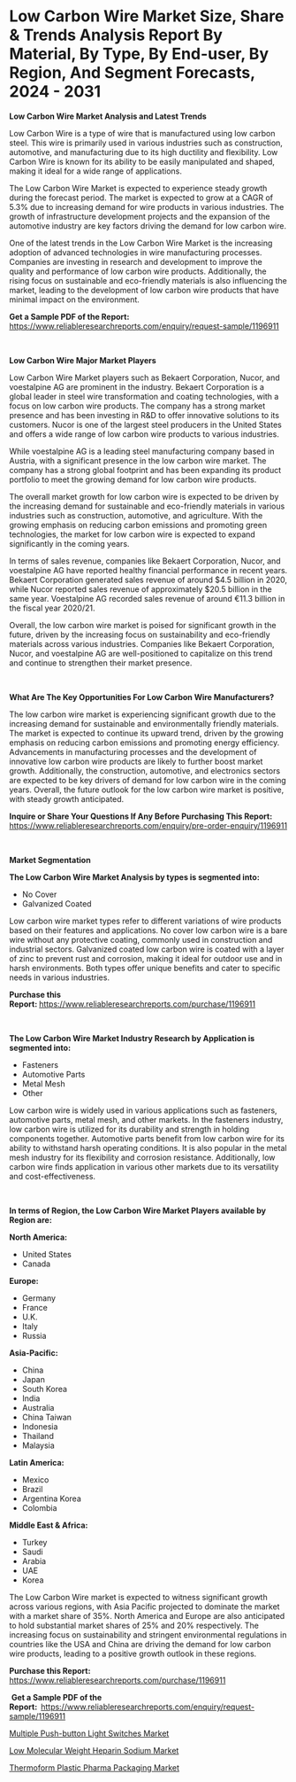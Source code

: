 <p><h1>Low Carbon Wire Market Size, Share & Trends Analysis Report By Material, By Type, By End-user, By Region, And Segment Forecasts, 2024 - 2031</h1></p><p><strong>Low Carbon Wire Market Analysis and Latest Trends</strong></p>
<p><p>Low Carbon Wire is a type of wire that is manufactured using low carbon steel. This wire is primarily used in various industries such as construction, automotive, and manufacturing due to its high ductility and flexibility. Low Carbon Wire is known for its ability to be easily manipulated and shaped, making it ideal for a wide range of applications.</p><p>The Low Carbon Wire Market is expected to experience steady growth during the forecast period. The market is expected to grow at a CAGR of 5.3% due to increasing demand for wire products in various industries. The growth of infrastructure development projects and the expansion of the automotive industry are key factors driving the demand for low carbon wire.</p><p>One of the latest trends in the Low Carbon Wire Market is the increasing adoption of advanced technologies in wire manufacturing processes. Companies are investing in research and development to improve the quality and performance of low carbon wire products. Additionally, the rising focus on sustainable and eco-friendly materials is also influencing the market, leading to the development of low carbon wire products that have minimal impact on the environment.</p></p>
<p><strong>Get a Sample PDF of the Report:&nbsp;</strong> <a href="https://www.reliableresearchreports.com/enquiry/request-sample/1196911">https://www.reliableresearchreports.com/enquiry/request-sample/1196911</a></p>
<p>&nbsp;</p>
<p><strong>Low Carbon Wire Major Market Players</strong></p>
<p><p>Low Carbon Wire Market players such as Bekaert Corporation, Nucor, and voestalpine AG are prominent in the industry. Bekaert Corporation is a global leader in steel wire transformation and coating technologies, with a focus on low carbon wire products. The company has a strong market presence and has been investing in R&D to offer innovative solutions to its customers. Nucor is one of the largest steel producers in the United States and offers a wide range of low carbon wire products to various industries.</p><p>While voestalpine AG is a leading steel manufacturing company based in Austria, with a significant presence in the low carbon wire market. The company has a strong global footprint and has been expanding its product portfolio to meet the growing demand for low carbon wire products.</p><p>The overall market growth for low carbon wire is expected to be driven by the increasing demand for sustainable and eco-friendly materials in various industries such as construction, automotive, and agriculture. With the growing emphasis on reducing carbon emissions and promoting green technologies, the market for low carbon wire is expected to expand significantly in the coming years.</p><p>In terms of sales revenue, companies like Bekaert Corporation, Nucor, and voestalpine AG have reported healthy financial performance in recent years. Bekaert Corporation generated sales revenue of around $4.5 billion in 2020, while Nucor reported sales revenue of approximately $20.5 billion in the same year. Voestalpine AG recorded sales revenue of around €11.3 billion in the fiscal year 2020/21.</p><p>Overall, the low carbon wire market is poised for significant growth in the future, driven by the increasing focus on sustainability and eco-friendly materials across various industries. Companies like Bekaert Corporation, Nucor, and voestalpine AG are well-positioned to capitalize on this trend and continue to strengthen their market presence.</p></p>
<p>&nbsp;</p>
<p><strong>What Are The Key Opportunities For Low Carbon Wire Manufacturers?</strong></p>
<p><p>The low carbon wire market is experiencing significant growth due to the increasing demand for sustainable and environmentally friendly materials. The market is expected to continue its upward trend, driven by the growing emphasis on reducing carbon emissions and promoting energy efficiency. Advancements in manufacturing processes and the development of innovative low carbon wire products are likely to further boost market growth. Additionally, the construction, automotive, and electronics sectors are expected to be key drivers of demand for low carbon wire in the coming years. Overall, the future outlook for the low carbon wire market is positive, with steady growth anticipated.</p></p>
<p><strong>Inquire or Share Your Questions If Any Before Purchasing This Report:</strong> <a href="https://www.reliableresearchreports.com/enquiry/pre-order-enquiry/1196911">https://www.reliableresearchreports.com/enquiry/pre-order-enquiry/1196911</a></p>
<p>&nbsp;</p>
<p><strong>Market Segmentation</strong></p>
<p><strong>The Low Carbon Wire Market Analysis by types is segmented into:</strong></p>
<p><ul><li>No Cover</li><li>Galvanized Coated</li></ul></p>
<p><p>Low carbon wire market types refer to different variations of wire products based on their features and applications. No cover low carbon wire is a bare wire without any protective coating, commonly used in construction and industrial sectors. Galvanized coated low carbon wire is coated with a layer of zinc to prevent rust and corrosion, making it ideal for outdoor use and in harsh environments. Both types offer unique benefits and cater to specific needs in various industries.</p></p>
<p><strong>Purchase this Report:&nbsp;</strong><a href="https://www.reliableresearchreports.com/purchase/1196911">https://www.reliableresearchreports.com/purchase/1196911</a></p>
<p>&nbsp;</p>
<p><strong>The Low Carbon Wire Market Industry Research by Application is segmented into:</strong></p>
<p><ul><li>Fasteners</li><li>Automotive Parts</li><li>Metal Mesh</li><li>Other</li></ul></p>
<p><p>Low carbon wire is widely used in various applications such as fasteners, automotive parts, metal mesh, and other markets. In the fasteners industry, low carbon wire is utilized for its durability and strength in holding components together. Automotive parts benefit from low carbon wire for its ability to withstand harsh operating conditions. It is also popular in the metal mesh industry for its flexibility and corrosion resistance. Additionally, low carbon wire finds application in various other markets due to its versatility and cost-effectiveness.</p></p>
<p>&nbsp;</p>
<p><strong>In terms of Region, the Low Carbon Wire Market Players available by Region are:</strong></p>
<p>
    <p> <strong> North America: </strong>
        <ul>
            <li>United States</li>
            <li>Canada</li>
        </ul>
        </p> 
    <p> <strong> Europe: </strong>
        <ul>
            <li>Germany</li>
            <li>France</li>
            <li>U.K.</li>
            <li>Italy</li>
            <li>Russia</li>
        </ul>
        </p> 
    <p> <strong> Asia-Pacific: </strong>
        <ul>
            <li>China</li>
            <li>Japan</li>
            <li>South Korea</li>
            <li>India</li>
            <li>Australia</li>
            <li>China Taiwan</li>
            <li>Indonesia</li>
            <li>Thailand</li>
            <li>Malaysia</li>
        </ul>
        </p> 
    <p> <strong> Latin America: </strong>
        <ul>
            <li>Mexico</li>
            <li>Brazil</li>
            <li>Argentina Korea</li>
            <li>Colombia</li>
        </ul>
        </p> 
    <p> <strong> Middle East & Africa: </strong>
        <ul>
            <li>Turkey</li>
            <li>Saudi</li>
            <li>Arabia</li>
            <li>UAE</li>
            <li>Korea</li>
        </ul>
    </p>
    </p>
<p><p>The Low Carbon Wire market is expected to witness significant growth across various regions, with Asia Pacific projected to dominate the market with a market share of 35%. North America and Europe are also anticipated to hold substantial market shares of 25% and 20% respectively. The increasing focus on sustainability and stringent environmental regulations in countries like the USA and China are driving the demand for low carbon wire products, leading to a positive growth outlook in these regions.</p></p>
<p><strong>Purchase this Report: </strong><a href="https://www.reliableresearchreports.com/purchase/1196911">https://www.reliableresearchreports.com/purchase/1196911</a></p>
<p>&nbsp;<strong>Get a Sample PDF of the Report:&nbsp;&nbsp;</strong><a href="https://www.reliableresearchreports.com/enquiry/request-sample/1196911">https://www.reliableresearchreports.com/enquiry/request-sample/1196911</a></p>
<p><strong></strong></p>
<p><p><a href="https://view.publitas.com/reportprime-1/multiple-push-button-light-switches-market-provides-detailed-segmentation-of-this-market-based-on-type-application-and-region-and-forecast-for-the-period-from-2024-2031/">Multiple Push-button Light Switches Market</a></p><p><a href="https://view.publitas.com/reportprime-1/low-molecular-weight-heparin-sodium-market-size-focuses-on-market-dynamics-in-depth-analysis-and-future-projections-of-its-market-forecasted-for-period-from-2024-to-2031/">Low Molecular Weight Heparin Sodium Market</a></p><p><a href="https://view.publitas.com/reportprime-1/thermoform-plastic-pharma-packaging-market-provides-a-comprehensive-analysis-including-a-macro-overview-of-the-market-as-well-as-micro-details-such-as-market-size-and-competitive-landscape/">Thermoform Plastic Pharma Packaging Market</a></p></p>